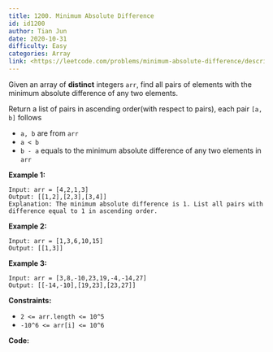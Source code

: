 ```yaml
---
title: 1200. Minimum Absolute Difference
id: id1200
author: Tian Jun
date: 2020-10-31
difficulty: Easy
categories: Array
link: <https://leetcode.com/problems/minimum-absolute-difference/description/>
---
```


Given an array of **distinct**  integers `arr`, find all pairs of elements
with the minimum absolute difference of any two elements.

Return a list of pairs in ascending order(with respect to pairs), each pair
`[a, b]` follows

  * `a, b` are from `arr`
  * `a < b`
  * `b - a` equals to the minimum absolute difference of any two elements in `arr`



**Example 1:**
            
	Input: arr = [4,2,1,3]    
	Output: [[1,2],[2,3],[3,4]]    
	Explanation: The minimum absolute difference is 1. List all pairs with difference equal to 1 in ascending order.

**Example 2:**
            
	Input: arr = [1,3,6,10,15]    
	Output: [[1,3]]    

**Example 3:**
            
	Input: arr = [3,8,-10,23,19,-4,-14,27]    
	Output: [[-14,-10],[19,23],[23,27]]    



**Constraints:**

  * `2 <= arr.length <= 10^5`
  * `-10^6 <= arr[i] <= 10^6`


**Code:**
